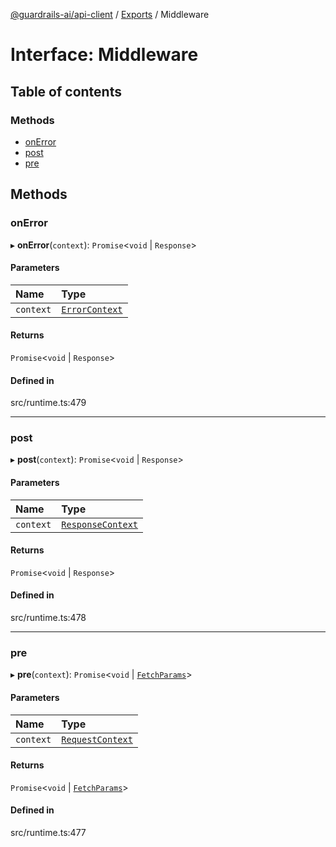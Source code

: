 [@guardrails-ai/api-client](../README.md) / [Exports](../modules.md) / Middleware

# Interface: Middleware

## Table of contents

### Methods

- [onError](Middleware.md#onerror)
- [post](Middleware.md#post)
- [pre](Middleware.md#pre)

## Methods

### onError

▸ **onError**(`context`): `Promise`\<`void` \| `Response`\>

#### Parameters

| Name | Type |
| :------ | :------ |
| `context` | [`ErrorContext`](ErrorContext.md) |

#### Returns

`Promise`\<`void` \| `Response`\>

#### Defined in

src/runtime.ts:479

___

### post

▸ **post**(`context`): `Promise`\<`void` \| `Response`\>

#### Parameters

| Name | Type |
| :------ | :------ |
| `context` | [`ResponseContext`](ResponseContext.md) |

#### Returns

`Promise`\<`void` \| `Response`\>

#### Defined in

src/runtime.ts:478

___

### pre

▸ **pre**(`context`): `Promise`\<`void` \| [`FetchParams`](FetchParams.md)\>

#### Parameters

| Name | Type |
| :------ | :------ |
| `context` | [`RequestContext`](RequestContext.md) |

#### Returns

`Promise`\<`void` \| [`FetchParams`](FetchParams.md)\>

#### Defined in

src/runtime.ts:477
